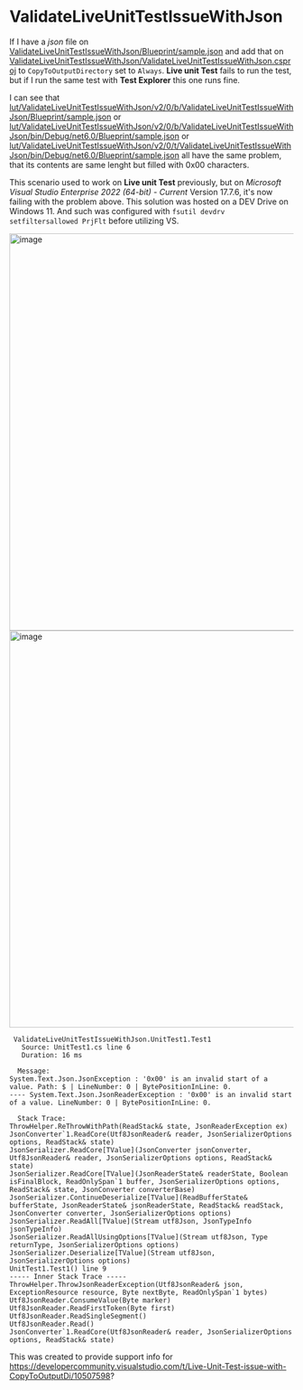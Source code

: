 # ValidateLiveUnitTestIssueWithJson

If I have a _json_ file on [ValidateLiveUnitTestIssueWithJson/Blueprint/sample.json](ValidateLiveUnitTestIssueWithJson/Blueprint/sample.json)
and add that on [ValidateLiveUnitTestIssueWithJson/ValidateLiveUnitTestIssueWithJson.csproj](https://github.com/lgp1985/ValidateLiveUnitTestIssueWithJson/blob/80abd3c0c6b410597729eccc34e506ba68737778/ValidateLiveUnitTestIssueWithJson/ValidateLiveUnitTestIssueWithJson.csproj#L26C1-L27C1)
to `CopyToOutputDirectory` set to `Always`.
__Live unit Test__ fails to run the test, but if I run the same test with __Test Explorer__ this one runs fine.

I can see that [lut/ValidateLiveUnitTestIssueWithJson/v2/0/b/ValidateLiveUnitTestIssueWithJson/Blueprint/sample.json](lut/ValidateLiveUnitTestIssueWithJson/v2/0/b/ValidateLiveUnitTestIssueWithJson/Blueprint/sample.json)
or [lut/ValidateLiveUnitTestIssueWithJson/v2/0/b/ValidateLiveUnitTestIssueWithJson/bin/Debug/net6.0/Blueprint/sample.json](lut/ValidateLiveUnitTestIssueWithJson/v2/0/b/ValidateLiveUnitTestIssueWithJson/bin/Debug/net6.0/Blueprint/sample.json)
or [lut/ValidateLiveUnitTestIssueWithJson/v2/0/t/ValidateLiveUnitTestIssueWithJson/bin/Debug/net6.0/Blueprint/sample.json](lut/ValidateLiveUnitTestIssueWithJson/v2/0/t/ValidateLiveUnitTestIssueWithJson/bin/Debug/net6.0/Blueprint/sample.json)
all have the same problem, that its contents are same lenght but filled with 0x00 characters.

This scenario used to work on __Live unit Test__ previously, but on _Microsoft Visual Studio Enterprise 2022 (64-bit) - Current_ Version 17.7.6, it's now failing with the problem above.
This solution was hosted on a DEV Drive on Windows 11. And such was configured with `fsutil devdrv setfiltersallowed PrjFlt` before utilizing VS.

<img width="703" alt="image" src="https://github.com/lgp1985/ValidateLiveUnitTestIssueWithJson/assets/810024/da947388-d575-4c13-bbab-e22b4027d65a">

<img width="703" alt="image" src="https://github.com/lgp1985/ValidateLiveUnitTestIssueWithJson/assets/810024/e46a1c65-35a9-42cb-9596-ca01b2ad3f80">

```
 ValidateLiveUnitTestIssueWithJson.UnitTest1.Test1
   Source: UnitTest1.cs line 6
   Duration: 16 ms

  Message: 
System.Text.Json.JsonException : '0x00' is an invalid start of a value. Path: $ | LineNumber: 0 | BytePositionInLine: 0.
---- System.Text.Json.JsonReaderException : '0x00' is an invalid start of a value. LineNumber: 0 | BytePositionInLine: 0.

  Stack Trace: 
ThrowHelper.ReThrowWithPath(ReadStack& state, JsonReaderException ex)
JsonConverter`1.ReadCore(Utf8JsonReader& reader, JsonSerializerOptions options, ReadStack& state)
JsonSerializer.ReadCore[TValue](JsonConverter jsonConverter, Utf8JsonReader& reader, JsonSerializerOptions options, ReadStack& state)
JsonSerializer.ReadCore[TValue](JsonReaderState& readerState, Boolean isFinalBlock, ReadOnlySpan`1 buffer, JsonSerializerOptions options, ReadStack& state, JsonConverter converterBase)
JsonSerializer.ContinueDeserialize[TValue](ReadBufferState& bufferState, JsonReaderState& jsonReaderState, ReadStack& readStack, JsonConverter converter, JsonSerializerOptions options)
JsonSerializer.ReadAll[TValue](Stream utf8Json, JsonTypeInfo jsonTypeInfo)
JsonSerializer.ReadAllUsingOptions[TValue](Stream utf8Json, Type returnType, JsonSerializerOptions options)
JsonSerializer.Deserialize[TValue](Stream utf8Json, JsonSerializerOptions options)
UnitTest1.Test1() line 9
----- Inner Stack Trace -----
ThrowHelper.ThrowJsonReaderException(Utf8JsonReader& json, ExceptionResource resource, Byte nextByte, ReadOnlySpan`1 bytes)
Utf8JsonReader.ConsumeValue(Byte marker)
Utf8JsonReader.ReadFirstToken(Byte first)
Utf8JsonReader.ReadSingleSegment()
Utf8JsonReader.Read()
JsonConverter`1.ReadCore(Utf8JsonReader& reader, JsonSerializerOptions options, ReadStack& state)

```
This was created to provide support info for https://developercommunity.visualstudio.com/t/Live-Unit-Test-issue-with-CopyToOutputDi/10507598?
